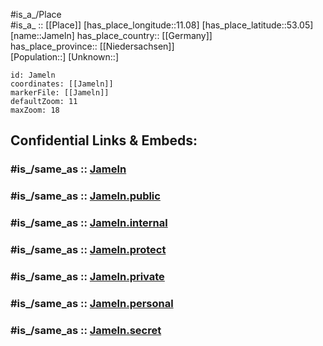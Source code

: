 ﻿---
confidential: public
isDeleted: false
location:
- 53.05
- 11.08
mapmarker: city
mapzoom:
- 7
- 12
SpocWebEntityId: 31156
tags:
- geo/City
type: City
---

#is_a_/Place  
#is_a_ :: [[Place]] 
[has_place_longitude::11.08] 
[has_place_latitude::53.05] 
[name::Jameln] 
has_place_country:: [[Germany]]  
has_place_province:: [[Niedersachsen]]  
[Population::] 
[Unknown::] 


```leaflet
id: Jameln
coordinates: [[Jameln]] 
markerFile: [[Jameln]] 
defaultZoom: 11 
maxZoom: 18
```


## Confidential Links & Embeds: 

### #is_/same_as :: [Jameln](/_Standards/Earth/Continent/Europe/Europe~Central/Germany/Germany~West/Niedersachsen/counties~Niedersachsen/Lüchow-Dannenberg/cities~Lüchow-Dannenberg/Elbtalaue/boroughs~Elbtalaue/Jameln.md) 

### #is_/same_as :: [Jameln.public](/_public/Earth/Continent/Europe/Europe~Central/Germany/Germany~West/Niedersachsen/counties~Niedersachsen/Lüchow-Dannenberg/cities~Lüchow-Dannenberg/Elbtalaue/boroughs~Elbtalaue/Jameln.public.md) 

### #is_/same_as :: [Jameln.internal](/_internal/Earth/Continent/Europe/Europe~Central/Germany/Germany~West/Niedersachsen/counties~Niedersachsen/Lüchow-Dannenberg/cities~Lüchow-Dannenberg/Elbtalaue/boroughs~Elbtalaue/Jameln.internal.md) 

### #is_/same_as :: [Jameln.protect](/_protect/Earth/Continent/Europe/Europe~Central/Germany/Germany~West/Niedersachsen/counties~Niedersachsen/Lüchow-Dannenberg/cities~Lüchow-Dannenberg/Elbtalaue/boroughs~Elbtalaue/Jameln.protect.md) 

### #is_/same_as :: [Jameln.private](/_private/Earth/Continent/Europe/Europe~Central/Germany/Germany~West/Niedersachsen/counties~Niedersachsen/Lüchow-Dannenberg/cities~Lüchow-Dannenberg/Elbtalaue/boroughs~Elbtalaue/Jameln.private.md) 

### #is_/same_as :: [Jameln.personal](/_personal/Earth/Continent/Europe/Europe~Central/Germany/Germany~West/Niedersachsen/counties~Niedersachsen/Lüchow-Dannenberg/cities~Lüchow-Dannenberg/Elbtalaue/boroughs~Elbtalaue/Jameln.personal.md) 

### #is_/same_as :: [Jameln.secret](/_secret/Earth/Continent/Europe/Europe~Central/Germany/Germany~West/Niedersachsen/counties~Niedersachsen/Lüchow-Dannenberg/cities~Lüchow-Dannenberg/Elbtalaue/boroughs~Elbtalaue/Jameln.secret.md)


